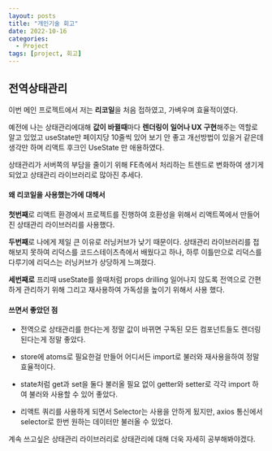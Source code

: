 ```yaml
---
layout: posts
title: "개인기술 회고"
date: 2022-10-16
categories:
  - Project
tags: [project, 회고]
---
```


## 전역상태관리

이번 메인 프로젝트에서 저는 **리코일**을 처음 접하였고, 가벼우며 효율적이였다.

예전에 나는 상태관리에대해 **값이 바뀔때**마다 **렌더링이 일어나 UX 구현**해주는 역할로 알고 있었고 useState만 페이지당 10줄씩 있어 보기 안 좋고 개선방법이 있을거 같은데 생각만 하며 리액트 후크인 UseState 만 애용하였다.

상태관리가 서버쪽의 부담을 줄이기 위해 FE측에서 처리하는 트렌드로 변화하여 생기게 되었고 상태관리 라이브러리로 많아진 추세다.

#### 왜 리코일을 사용했는가에 대해서

**첫번째**로 리액트 환경에서 프로젝트를 진행하여 호환성을 위해서 리액트쪽에서 만들어진 상태관리 라이브러리를 사용했다.

**두번째**로 나에게 제일 큰 이유로 러닝커브가 낮기 때문이다. 상태관리 라이브러리를 접해보지 못하여 리덕스를 코드스테이츠측에서 배웠다고 하나, 하루 이틀만으로 리덕스를 다루기에 리덕스는 러닝커브가 상당하게 느껴졌다.

**세번째로** 프리때 useState를 쓸때처럼 props drilling 일어나지 않도록 전역으로 간편하게 관리하기 위해 그리고 재사용하여 가독성을 높이기 위해서 사용 했다.

#### 쓰면서 좋았던 점

- 전역으로 상태관리를 한다는게 정말 값이 바뀌면 구독된 모든 컴포넌트들도 렌더링된다는게 정말 좋았다.

- store에 atoms로 필요한걸 만들어 어디서든 import로 불러와 재사용을하여 정말 효율적이다.

- state처럼 get과 set을 둘다 불러올 필요 없이 getter와 setter로 각각 import 하여 불러와 사용할 수 있어 좋았다.

- 리액트 쿼리를 사용하게 되면서 Selector는 사용을 안하게 됬지만, axios 통신에서 selector로 한번 원하는 데이터만 불러올 수 있었다.

계속 쓰고싶은 상태관리 라이브러리로 상태관리에 대해 더욱 자세히 공부해봐야겠다.
